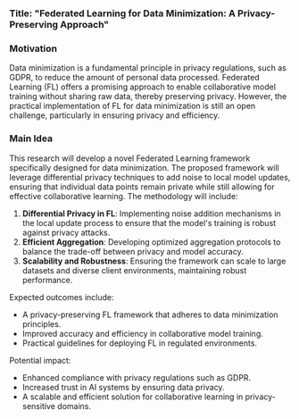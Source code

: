 ### Title: "Federated Learning for Data Minimization: A Privacy-Preserving Approach"

### Motivation
Data minimization is a fundamental principle in privacy regulations, such as GDPR, to reduce the amount of personal data processed. Federated Learning (FL) offers a promising approach to enable collaborative model training without sharing raw data, thereby preserving privacy. However, the practical implementation of FL for data minimization is still an open challenge, particularly in ensuring privacy and efficiency.

### Main Idea
This research will develop a novel Federated Learning framework specifically designed for data minimization. The proposed framework will leverage differential privacy techniques to add noise to local model updates, ensuring that individual data points remain private while still allowing for effective collaborative learning. The methodology will include:

1. **Differential Privacy in FL**: Implementing noise addition mechanisms in the local update process to ensure that the model's training is robust against privacy attacks.
2. **Efficient Aggregation**: Developing optimized aggregation protocols to balance the trade-off between privacy and model accuracy.
3. **Scalability and Robustness**: Ensuring the framework can scale to large datasets and diverse client environments, maintaining robust performance.

Expected outcomes include:
- A privacy-preserving FL framework that adheres to data minimization principles.
- Improved accuracy and efficiency in collaborative model training.
- Practical guidelines for deploying FL in regulated environments.

Potential impact:
- Enhanced compliance with privacy regulations such as GDPR.
- Increased trust in AI systems by ensuring data privacy.
- A scalable and efficient solution for collaborative learning in privacy-sensitive domains.